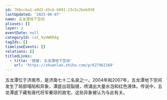 ```yaml
---
id: 7b8ccba1-a0d3-43cb-b891-23c5c2beb930
lastUpdated: '2025-06-07'
name: 五龙潭地下空间
aliases: []
layer: 2
eventDate: null
categoryId: cat_9yUWRRAg
tagIds: []
timelineEvents: []
relations: []
titledLinks:
  - title: '链接: 五龙潭地下空间'
    url: 'https://zhuanlan.zhihu.com/p/627962169'
---
```

五龙潭位于济南市，是济南七十二名泉之一。2004年和2007年，五龙潭地下空间发生了局部塌陷和异象，潭底出现裂缝，喷涌出大量水泡和红色液体。传说中，五龙潭底下藏有唐代将军秦琼的故宅，这些异象被认为与此有关。
